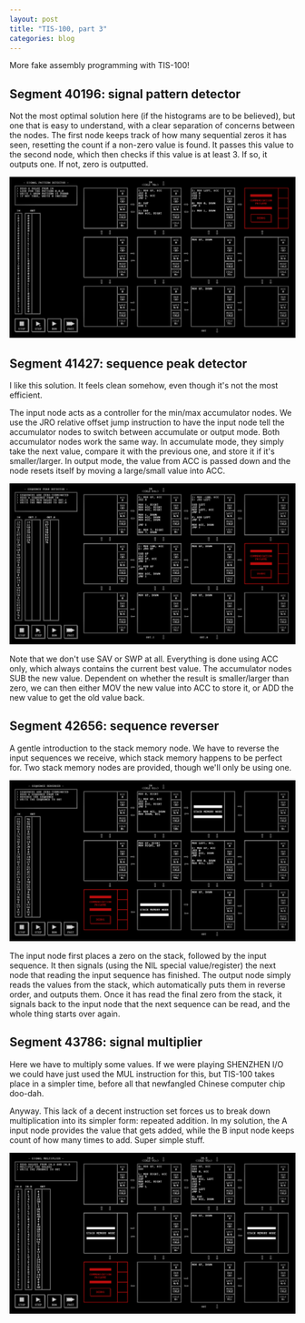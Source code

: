 ```yaml
---
layout: post
title: "TIS-100, part 3"
categories: blog
---
```


More fake assembly programming with TIS-100!

## Segment 40196: signal pattern detector

Not the most optimal solution here (if the histograms are to be believed), but one that is easy to understand, with a clear separation of concerns between the nodes. The first node keeps track of how many sequential zeros it has seen, resetting the count if a non-zero value is found. It passes this value to the second node, which then checks if this value is at least 3\. If so, it outputs one. If not, zero is outputted.

![](/assets/img/blog/TIS-100/40196.png)

## Segment 41427: sequence peak detector

I like this solution. It feels clean somehow, even though it's not the most efficient.

The input node acts as a controller for the min/max accumulator nodes. We use the JRO relative offset jump instruction to have the input node tell the accumulator nodes to switch between accumulate or output mode. Both accumulator nodes work the same way. In accumulate mode, they simply take the next value, compare it with the previous one, and store it if it's smaller/larger. In output mode, the value from ACC is passed down and the node resets itself by moving a large/small value into ACC.

![](/assets/img/blog/TIS-100/41427.png)

Note that we don't use SAV or SWP at all. Everything is done using ACC only, which always contains the current best value. The accumulator nodes SUB the new value. Dependent on whether the result is smaller/larger than zero, we can then either MOV the new value into ACC to store it, or ADD the new value to get the old value back.

## Segment 42656: sequence reverser

A gentle introduction to the stack memory node. We have to reverse the input sequences we receive, which stack memory happens to be perfect for. Two stack memory nodes are provided, though we'll only be using one.

![](/assets/img/blog/TIS-100/42656.png)

The input node first places a zero on the stack, followed by the input sequence. It then signals (using the NIL special value/register) the next node that reading the input sequence has finished. The output node simply reads the values from the stack, which automatically puts them in reverse order, and outputs them. Once it has read the final zero from the stack, it signals back to the input node that the next sequence can be read, and the whole thing starts over again.

## Segment 43786: signal multiplier

Here we have to multiply some values. If we were playing SHENZHEN I/O we could have just used the MUL instruction for this, but TIS-100 takes place in a simpler time, before all that newfangled Chinese computer chip doo-dah.

Anyway. This lack of a decent instruction set forces us to break down multiplication into its simpler form: repeated addition. In my solution, the A input node provides the value that gets added, while the B input node keeps count of how many times to add. Super simple stuff.

![](/assets/img/blog/TIS-100/43786.png)
